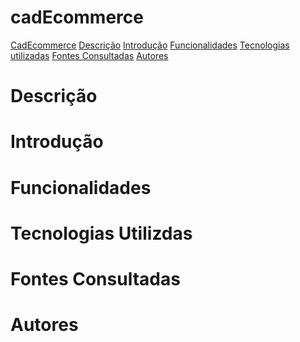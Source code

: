 # cadEcommerce 

[CadEcommerce]()
[Descrição]()
[Introdução]()
[Funcionalidades]()
[Tecnologias utilizadas]()
[Fontes Consultadas]()
[Autores]()



# Descrição
# Introdução
# Funcionalidades
# Tecnologias Utilizdas
# Fontes Consultadas 
# Autores